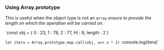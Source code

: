 
### Using Array.prototype
This is useful when the object type is not an `array`
*ensure to provide the length on which the operation will be carried on.*

`const obj = {
  0 : 23,
  1 : 78,
  2 : 77,
  Hi : 8,
  length : 2
}

`let itera = Array.prototype.map.call(obj, x=> x * 2)
`console.log(itera)`